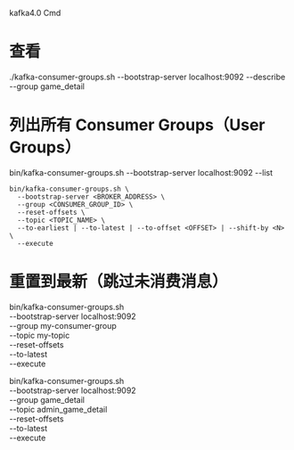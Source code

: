 kafka4.0 Cmd

# 查看
./kafka-consumer-groups.sh --bootstrap-server localhost:9092 --describe --group game_detail

# 列出所有 Consumer Groups（User Groups）
bin/kafka-consumer-groups.sh --bootstrap-server localhost:9092 --list


```
bin/kafka-consumer-groups.sh \
  --bootstrap-server <BROKER_ADDRESS> \
  --group <CONSUMER_GROUP_ID> \
  --reset-offsets \
  --topic <TOPIC_NAME> \
  --to-earliest | --to-latest | --to-offset <OFFSET> | --shift-by <N> \
  --execute
```

# 重置到最新（跳过未消费消息）
bin/kafka-consumer-groups.sh \
  --bootstrap-server localhost:9092 \
  --group my-consumer-group \
  --topic my-topic \
  --reset-offsets \
  --to-latest \
  --execute

bin/kafka-consumer-groups.sh \
  --bootstrap-server localhost:9092 \
  --group game_detail \
  --topic admin_game_detail \
  --reset-offsets \
  --to-latest \
  --execute
 